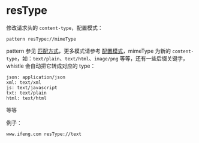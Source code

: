 # resType

修改请求头的 `content-type`，配置模式：

	pattern resType://mimeType

pattern 参见 [匹配方式](#pattern)，更多模式请参考 [配置模式](#mode)，mimeType 为新的 `content-type`，如：`text/plain`、`text/html`、`image/png` 等等，还有一些后缀关键字，whistle 会自动把它转成对应的 type：

	json: application/json
	xml: text/xml
	js: text/javascript
	txt: text/plain
	html: text/html
等等

例子：

	www.ifeng.com resType://text
